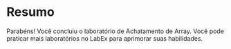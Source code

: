 # Resumo

Parabéns! Você concluiu o laboratório de Achatamento de Array. Você pode praticar mais laboratórios no LabEx para aprimorar suas habilidades.
